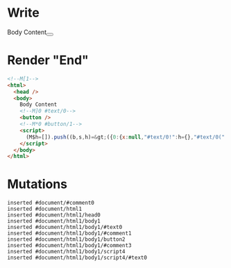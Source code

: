 # Write
  <!M[1>Body Content<!M]0 #text/0><button></button><!M*0 #button/1><script>(M$h=[]).push((b,s,h)=>({0:{x:null,"#text/0!":h={},"#text/0(":null},1:h}),[0,"packages/translator-tags/src/__tests__/fixtures/dynamic-tag-sometimes-null/template.marko_0_x",])</script>


# Render "End"
```html
<!--M[1-->
<html>
  <head />
  <body>
    Body Content
    <!--M]0 #text/0-->
    <button />
    <!--M*0 #button/1-->
    <script>
      (M$h=[]).push((b,s,h)=&gt;({0:{x:null,"#text/0!":h={},"#text/0(":null},1:h}),[0,"packages/translator-tags/src/__tests__/fixtures/dynamic-tag-sometimes-null/template.marko_0_x",])
    </script>
  </body>
</html>
```

# Mutations
```
inserted #document/#comment0
inserted #document/html1
inserted #document/html1/head0
inserted #document/html1/body1
inserted #document/html1/body1/#text0
inserted #document/html1/body1/#comment1
inserted #document/html1/body1/button2
inserted #document/html1/body1/#comment3
inserted #document/html1/body1/script4
inserted #document/html1/body1/script4/#text0
```